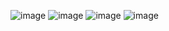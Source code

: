 ![image](https://github.com/user-attachments/assets/edcd66b7-3747-4b90-8dee-b3ef9410ad79)
![image](https://github.com/user-attachments/assets/44bc1ec1-c75b-490d-98c0-350f4f16489c)
![image](https://github.com/user-attachments/assets/6a977563-d3c0-49ab-abc5-9b4fb7bef343)
![image](https://github.com/user-attachments/assets/f15b24ba-7da5-4276-8433-6ad16897acfd)



